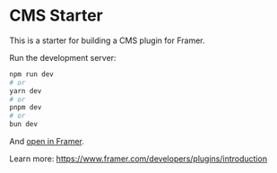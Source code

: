 # CMS Starter

This is a starter for building a CMS plugin for Framer.

Run the development server:

```bash
npm run dev
# or
yarn dev
# or
pnpm dev
# or
bun dev
```

And [open in Framer](https://www.framer.com/developers/plugins/quick-start#opening-in-framer).

Learn more: https://www.framer.com/developers/plugins/introduction
